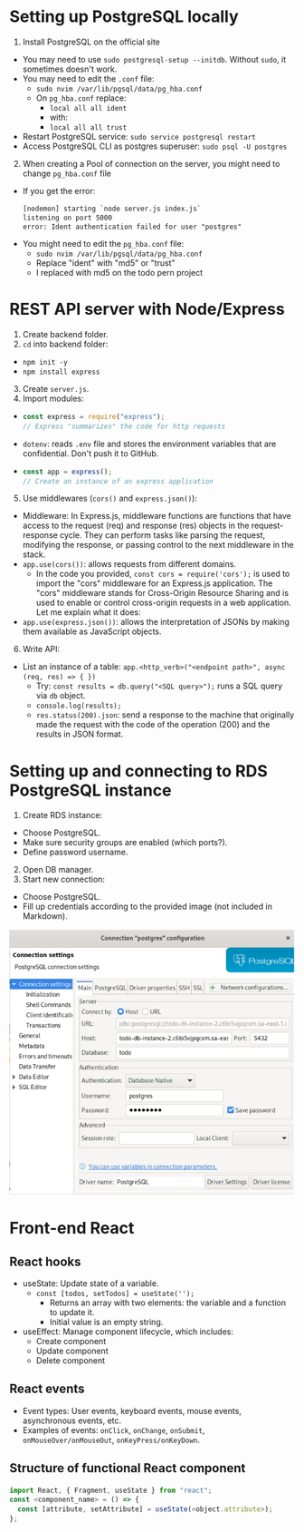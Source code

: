 
# Setting up PostgreSQL locally

1. Install PostgreSQL on the official site
  - You may need to use `sudo postgresql-setup --initdb`. Without `sudo`, it sometimes doesn't work.
  - You may need to edit the `.conf` file:
    - `sudo nvim /var/lib/pgsql/data/pg_hba.conf`
    - On `pg_hba.conf` replace:
      - `local all all ident`
      - with:
      - `local all all trust`
  - Restart PostgreSQL service: `sudo service postgresql restart`
  - Access PostgreSQL CLI as postgres superuser: `sudo psql -U postgres`
2. When creating a Pool of connection on the server, you might need to change `pg_hba.conf` file
  - If you get the error:
    ```
    [nodemon] starting `node server.js index.js`
    listening on port 5000
    error: Ident authentication failed for user "postgres"
    ```
  - You might need to edit the `pg_hba.conf` file:
    - `sudo nvim /var/lib/pgsql/data/pg_hba.conf`
    - Replace "ident" with "md5" or "trust"
    - I replaced with md5 on the todo pern project

# REST API server with Node/Express

1. Create backend folder.
2. `cd` into backend folder:
  - `npm init -y`
  - `npm install express`
3. Create `server.js`.
4. Import modules:
  - ```javascript
    const express = require("express");
    // Express "summarizes" the code for http requests
    ```
  - `dotenv`: reads `.env` file and stores the environment variables that are confidential. Don't push it to GitHub.
  - ```javascript
    const app = express();
    // Create an instance of an express application
    ```
5. Use middlewares (`cors()` and `express.json()`):
  - Middleware: In Express.js, middleware functions are functions that have access to the request (req) and response (res) objects in the request-response cycle. They can perform tasks like parsing the request, modifying the response, or passing control to the next middleware in the stack.
  - `app.use(cors())`: allows requests from different domains.
    - In the code you provided, `const cors = require('cors');` is used to import the "cors" middleware for an Express.js application. The "cors" middleware stands for Cross-Origin Resource Sharing and is used to enable or control cross-origin requests in a web application. Let me explain what it does:
  - `app.use(express.json())`: allows the interpretation of JSONs by making them available as JavaScript objects.
6. Write API:
  - List an instance of a table: `app.<http_verb>("<endpoint path>", async (req, res) => { })`
    - Try: `const results = db.query("<SQL query>");` runs a SQL query via `db` object.
    - `console.log(results);`
    - `res.status(200).json`: send a response to the machine that originally made the request with the code of the operation (200) and the results in JSON format.

# Setting up and connecting to RDS PostgreSQL instance

1. Create RDS instance:
  - Choose PostgreSQL.
  - Make sure security groups are enabled (which ports?).
  - Define password username.
2. Open DB manager.
3. Start new connection:
  - Choose PostgreSQL.
  - Fill up credentials according to the provided image (not included in Markdown).

![PostgreSQL configuration](./images/postgres_config.png)

# Front-end React

## React hooks

- useState: Update state of a variable.
  - `const [todos, setTodos] = useState('');`
    - Returns an array with two elements: the variable and a function to update it.
    - Initial value is an empty string.
- useEffect: Manage component lifecycle, which includes:
  - Create component
  - Update component
  - Delete component

## React events

- Event types: User events, keyboard events, mouse events, asynchronous events, etc.
- Examples of events: `onClick`, `onChange`, `onSubmit`, `onMouseOver/onMouseOut`, `onKeyPress/onKeyDown`.

## Structure of functional React component

```javascript
import React, { Fragment, useState } from "react";
const <component_name> = () => {
  const [attribute, setAttribute] = useState(<object.attribute>);
};
```
